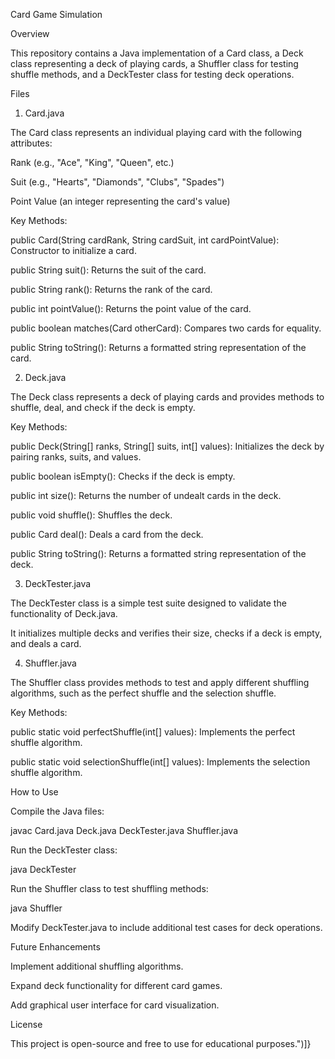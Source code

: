 Card Game Simulation

Overview

This repository contains a Java implementation of a Card class, a Deck class representing a deck of playing cards, a Shuffler class for testing shuffle methods, and a DeckTester class for testing deck operations.

Files

1. Card.java

The Card class represents an individual playing card with the following attributes:

Rank (e.g., "Ace", "King", "Queen", etc.)

Suit (e.g., "Hearts", "Diamonds", "Clubs", "Spades")

Point Value (an integer representing the card's value)

Key Methods:

public Card(String cardRank, String cardSuit, int cardPointValue): Constructor to initialize a card.

public String suit(): Returns the suit of the card.

public String rank(): Returns the rank of the card.

public int pointValue(): Returns the point value of the card.

public boolean matches(Card otherCard): Compares two cards for equality.

public String toString(): Returns a formatted string representation of the card.

2. Deck.java

The Deck class represents a deck of playing cards and provides methods to shuffle, deal, and check if the deck is empty.

Key Methods:

public Deck(String[] ranks, String[] suits, int[] values): Initializes the deck by pairing ranks, suits, and values.

public boolean isEmpty(): Checks if the deck is empty.

public int size(): Returns the number of undealt cards in the deck.

public void shuffle(): Shuffles the deck.

public Card deal(): Deals a card from the deck.

public String toString(): Returns a formatted string representation of the deck.

3. DeckTester.java

The DeckTester class is a simple test suite designed to validate the functionality of Deck.java.

It initializes multiple decks and verifies their size, checks if a deck is empty, and deals a card.

4. Shuffler.java

The Shuffler class provides methods to test and apply different shuffling algorithms, such as the perfect shuffle and the selection shuffle.

Key Methods:

public static void perfectShuffle(int[] values): Implements the perfect shuffle algorithm.

public static void selectionShuffle(int[] values): Implements the selection shuffle algorithm.

How to Use

Compile the Java files:

javac Card.java Deck.java DeckTester.java Shuffler.java

Run the DeckTester class:

java DeckTester

Run the Shuffler class to test shuffling methods:

java Shuffler

Modify DeckTester.java to include additional test cases for deck operations.

Future Enhancements

Implement additional shuffling algorithms.

Expand deck functionality for different card games.

Add graphical user interface for card visualization.

License

This project is open-source and free to use for educational purposes.")]}
